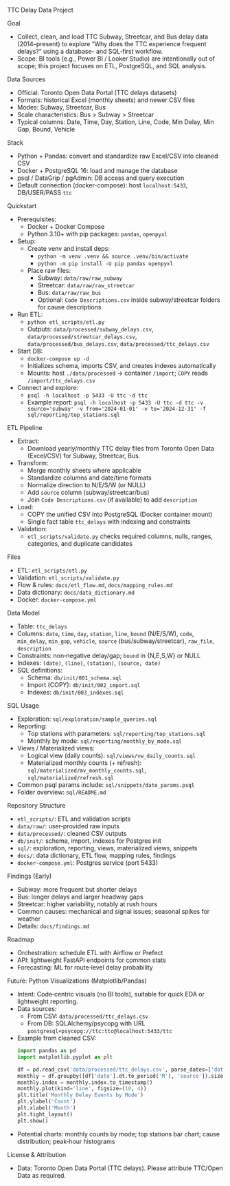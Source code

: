 TTC Delay Data Project

Goal

- Collect, clean, and load TTC Subway, Streetcar, and Bus delay data (2014–present) to explore “Why does the TTC experience frequent delays?” using a database- and SQL‑first workflow.
- Scope: BI tools (e.g., Power BI / Looker Studio) are intentionally out of scope; this project focuses on ETL, PostgreSQL, and SQL analysis.

Data Sources

- Official: Toronto Open Data Portal (TTC delays datasets)
- Formats: historical Excel (monthly sheets) and newer CSV files
- Modes: Subway, Streetcar, Bus
- Scale characteristics: Bus > Subway > Streetcar
- Typical columns: Date, Time, Day, Station, Line, Code, Min Delay, Min Gap, Bound, Vehicle

Stack

- Python + Pandas: convert and standardize raw Excel/CSV into cleaned CSV
- Docker + PostgreSQL 16: load and manage the database
- psql / DataGrip / pgAdmin: DB access and query execution
- Default connection (docker-compose): host `localhost:5433`, DB/USER/PASS `ttc`

Quickstart

- Prerequisites:
  - Docker + Docker Compose
  - Python 3.10+ with pip packages: `pandas`, `openpyxl`
- Setup:
  - Create venv and install deps:
    - `python -m venv .venv && source .venv/bin/activate`
    - `python -m pip install -U pip pandas openpyxl`
  - Place raw files:
    - Subway: `data/raw/raw_subway`
    - Streetcar: `data/raw/raw_streetcar`
    - Bus: `data/raw/raw_bus`
    - Optional: `Code Descriptions.csv` inside subway/streetcar folders for cause descriptions
- Run ETL:
  - `python etl_scripts/etl.py`
  - Outputs: `data/processed/subway_delays.csv`, `data/processed/streetcar_delays.csv`, `data/processed/bus_delays.csv`, `data/processed/ttc_delays.csv`
- Start DB:
  - `docker-compose up -d`
  - Initializes schema, imports CSV, and creates indexes automatically
  - Mounts: host `./data/processed` → container `/import`; `COPY` reads `/import/ttc_delays.csv`
- Connect and explore:
  - `psql -h localhost -p 5433 -U ttc -d ttc`
  - Example report: `psql -h localhost -p 5433 -U ttc -d ttc -v source='subway' -v from='2024-01-01' -v to='2024-12-31' -f sql/reporting/top_stations.sql`

ETL Pipeline

- Extract:
  - Download yearly/monthly TTC delay files from Toronto Open Data (Excel/CSV) for Subway, Streetcar, Bus.
- Transform:
  - Merge monthly sheets where applicable
  - Standardize columns and date/time formats
  - Normalize direction to N/E/S/W (or NULL)
  - Add `source` column (subway/streetcar/bus)
  - Join `Code Descriptions.csv` (if available) to add `description`
- Load:
  - COPY the unified CSV into PostgreSQL (Docker container mount)
  - Single fact table `ttc_delays` with indexing and constraints
- Validation:
  - `etl_scripts/validate.py` checks required columns, nulls, ranges, categories, and duplicate candidates

Files

- ETL: `etl_scripts/etl.py`
- Validation: `etl_scripts/validate.py`
- Flow & rules: `docs/etl_flow.md`, `docs/mapping_rules.md`
- Data dictionary: `docs/data_dictionary.md`
- Docker: `docker-compose.yml`

Data Model

- Table: `ttc_delays`
- Columns: `date`, `time`, `day`, `station`, `line`, `bound` (N/E/S/W), `code`, `min_delay`, `min_gap`, `vehicle`, `source` (bus/subway/streetcar), `raw_file`, `description`
- Constraints: non‑negative delay/gap; `bound` in {N,E,S,W} or NULL
- Indexes: `(date)`, `(line)`, `(station)`, `(source, date)`
- SQL definitions:
  - Schema: `db/init/001_schema.sql`
  - Import (COPY): `db/init/002_import.sql`
  - Indexes: `db/init/003_indexes.sql`

SQL Usage

- Exploration: `sql/exploration/sample_queries.sql`
- Reporting:
  - Top stations with parameters: `sql/reporting/top_stations.sql`
  - Monthly by mode: `sql/reporting/monthly_by_mode.sql`
- Views / Materialized views:
  - Logical view (daily counts): `sql/views/vw_daily_counts.sql`
  - Materialized monthly counts (+ refresh): `sql/materialized/mv_monthly_counts.sql`, `sql/materialized/refresh.sql`
- Common psql params include: `sql/snippets/date_params.psql`
- Folder overview: `sql/README.md`

Repository Structure

- `etl_scripts/`: ETL and validation scripts
- `data/raw/`: user‑provided raw inputs
- `data/processed/`: cleaned CSV outputs
- `db/init/`: schema, import, indexes for Postgres init
- `sql/`: exploration, reporting, views, materialized views, snippets
- `docs/`: data dictionary, ETL flow, mapping rules, findings
- `docker-compose.yml`: Postgres service (port 5433)

Findings (Early)

- Subway: more frequent but shorter delays
- Bus: longer delays and larger headway gaps
- Streetcar: higher variability, notably at rush hours
- Common causes: mechanical and signal issues; seasonal spikes for weather
- Details: `docs/findings.md`

Roadmap

- Orchestration: schedule ETL with Airflow or Prefect
- API: lightweight FastAPI endpoints for common stats
- Forecasting: ML for route‑level delay probability

Future: Python Visualizations (Matplotlib/Pandas)

- Intent: Code‑centric visuals (no BI tools), suitable for quick EDA or lightweight reporting.
- Data sources:
  - From CSV: `data/processed/ttc_delays.csv`
  - From DB: SQLAlchemy/psycopg with URL `postgresql+psycopg://ttc:ttc@localhost:5433/ttc`
- Example from cleaned CSV:
  ```python
  import pandas as pd
  import matplotlib.pyplot as plt

  df = pd.read_csv('data/processed/ttc_delays.csv', parse_dates=['date'])
  monthly = df.groupby([df['date'].dt.to_period('M'), 'source']).size().unstack(fill_value=0)
  monthly.index = monthly.index.to_timestamp()
  monthly.plot(kind='line', figsize=(10, 4))
  plt.title('Monthly Delay Events by Mode')
  plt.ylabel('Count')
  plt.xlabel('Month')
  plt.tight_layout()
  plt.show()
  ```
- Potential charts: monthly counts by mode; top stations bar chart; cause distribution; peak‑hour histograms

License & Attribution

- Data: Toronto Open Data Portal (TTC delays). Please attribute TTC/Open Data as required.

<!--
Portfolio Roles (hidden for portfolio use):
- Data Analyst: aggregation and SQL-based analysis
- SQL Developer: schema design and query authoring
- (Light) Data Engineer: ETL pipeline, Docker/Postgres operations
- Junior DBA: indexing, performance/capacity considerations
-->
